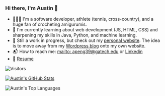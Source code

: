 ### Hi there, I'm Austin 👋

- 🤷🏻‍♂️ I'm a software developer, athlete (tennis, cross-country), and a huge fan of crocheting amigurumis.
- 📖 I'm currently learning about web development (JS, HTML, CSS) and sharpening my skills in Java, Python, and machine learning.
- 🚧 Still a work in progress, but check out my [personal website](https://austinpeng.dev). The idea is to move away from my [Wordpress blog](https://cstechtonic.wordpress.com/) onto my own website.
- 📬 How to reach me: [mailto: apeng39@gatech.edu](apeng39@gatech.edu) or [Linkedin](https://www.linkedin.com/in/atpaustinpeng)
- 🔖 [Resume](https://atpaustinpeng.github.io/resume/austin-peng-resume.pdf)

![Visitors](https://api.visitorbadge.io/api/visitors?path=https%3A%2F%2Fgithub.com%2Fatpaustinpeng&countColor=%23f4c2c2)

[![Austin's GitHub Stats](https://github-readme-stats.vercel.app/api?username=atpaustinpeng&hide=stars&theme=monokai)](https://github.com/anuraghazra/github-readme-stats)

![Austin's Top Languages](https://github-readme-stats.vercel.app/api/top-langs/?username=atpaustinpeng&theme=monokai)


<!-- - 🔭 I’m currently working on ...
- 🌱 I’m currently learning ...
- 👯 I’m looking to collaborate on ...
- 🤔 I’m looking for help with ...
- 💬 Ask me about ...
- 📫 How to reach me: ...
- 😄 Pronouns: ...
- ⚡ Fun fact: ... -->
